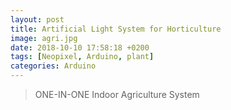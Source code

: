 ```yaml
---
layout: post
title: Artificial Light System for Horticulture
image: agri.jpg
date: 2018-10-10 17:58:18 +0200
tags: [Neopixel, Arduino, plant]
categories: Arduino
---
```

> ONE-IN-ONE Indoor Agriculture System


